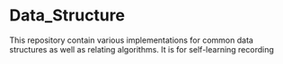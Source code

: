 # Data_Structure
This repository contain various implementations for common data structures as well as relating algorithms. It is for self-learning recording
